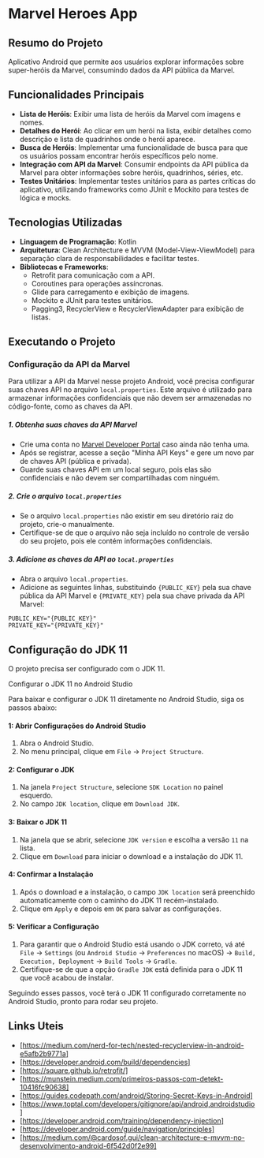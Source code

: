 # Marvel Heroes App

## Resumo do Projeto

Aplicativo Android que permite aos usuários explorar informações sobre super-heróis da Marvel, consumindo dados da API pública da Marvel.

## Funcionalidades Principais

- **Lista de Heróis**: Exibir uma lista de heróis da Marvel com imagens e nomes.
- **Detalhes do Herói**: Ao clicar em um herói na lista, exibir detalhes como descrição e lista de quadrinhos onde o herói aparece.
- **Busca de Heróis**: Implementar uma funcionalidade de busca para que os usuários possam encontrar heróis específicos pelo nome.
- **Integração com API da Marvel**: Consumir endpoints da API pública da Marvel para obter informações sobre heróis, quadrinhos, séries, etc. 
- **Testes Unitários**: Implementar testes unitários para as partes críticas do aplicativo, utilizando frameworks como JUnit e Mockito para testes de lógica e mocks.

## Tecnologias Utilizadas

- **Linguagem de Programação**: Kotlin
- **Arquitetura**: Clean Architecture e MVVM (Model-View-ViewModel) para separação clara de responsabilidades e facilitar testes.
- **Bibliotecas e Frameworks**:
  - Retrofit para comunicação com a API.
  - Coroutines para operações assíncronas.
  - Glide para carregamento e exibição de imagens.
  - Mockito e JUnit para testes unitários.
  - Pagging3, RecyclerView e RecyclerViewAdapter para exibição de listas.

## Executando o Projeto

### Configuração da API da Marvel

Para utilizar a API da Marvel nesse projeto Android, você precisa configurar suas chaves API no arquivo `local.properties`. Este arquivo é utilizado para armazenar informações confidenciais que não devem ser armazenadas no código-fonte, como as chaves da API.

##### 1. Obtenha suas chaves da API Marvel

- Crie uma conta no [Marvel Developer Portal](https://developer.marvel.com/) caso ainda não tenha uma.
- Após se registrar, acesse a seção "Minha API Keys" e gere um novo par de chaves API (pública e privada).
- Guarde suas chaves API em um local seguro, pois elas são confidenciais e não devem ser compartilhadas com ninguém.

##### 2. Crie o arquivo `local.properties`

- Se o arquivo `local.properties` não existir em seu diretório raiz do projeto, crie-o manualmente.
- Certifique-se de que o arquivo não seja incluído no controle de versão do seu projeto, pois ele contém informações confidenciais.

##### 3. Adicione as chaves da API ao `local.properties`

- Abra o arquivo `local.properties`.
- Adicione as seguintes linhas, substituindo `{PUBLIC_KEY}` pela sua chave pública da API Marvel e `{PRIVATE_KEY}` pela sua chave privada da API Marvel:

```plaintext
PUBLIC_KEY="{PUBLIC_KEY}"
PRIVATE_KEY="{PRIVATE_KEY}"
```
## Configuração do JDK 11

O projeto precisa ser configurado com o JDK 11. 

Configurar o JDK 11 no Android Studio

Para baixar e configurar o JDK 11 diretamente no Android Studio, siga os passos abaixo:

#### 1: Abrir Configurações do Android Studio

1. Abra o Android Studio.
2. No menu principal, clique em `File` -> `Project Structure`.

#### 2: Configurar o JDK

1. Na janela `Project Structure`, selecione `SDK Location` no painel esquerdo.
2. No campo `JDK location`, clique em `Download JDK`.

#### 3: Baixar o JDK 11

1. Na janela que se abrir, selecione `JDK version` e escolha a versão `11` na lista.
2. Clique em `Download` para iniciar o download e a instalação do JDK 11.

#### 4: Confirmar a Instalação

1. Após o download e a instalação, o campo `JDK location` será preenchido automaticamente com o caminho do JDK 11 recém-instalado.
2. Clique em `Apply` e depois em `OK` para salvar as configurações.

#### 5: Verificar a Configuração

1. Para garantir que o Android Studio está usando o JDK correto, vá até `File` -> `Settings` (ou `Android Studio` -> `Preferences` no macOS) -> `Build, Execution, Deployment` -> `Build Tools` -> `Gradle`.
2. Certifique-se de que a opção `Gradle JDK` está definida para o JDK 11 que você acabou de instalar.

Seguindo esses passos, você terá o JDK 11 configurado corretamente no Android Studio, pronto para rodar seu projeto.

## Links Uteis

- [https://medium.com/nerd-for-tech/nested-recyclerview-in-android-e5afb2b9771a]
- [https://developer.android.com/build/dependencies]
- [https://square.github.io/retrofit/]
- [https://munstein.medium.com/primeiros-passos-com-detekt-10416fc90638]
- [https://guides.codepath.com/android/Storing-Secret-Keys-in-Android]
- [https://www.toptal.com/developers/gitignore/api/android,androidstudio]
- [https://developer.android.com/training/dependency-injection]
- [https://developer.android.com/guide/navigation/principles]
- [https://medium.com/@cardosof.gui/clean-architecture-e-mvvm-no-desenvolvimento-android-6f542d0f2e99]

